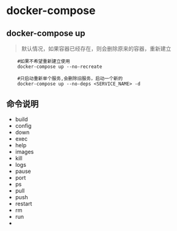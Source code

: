 # docker-compose

## docker-compose up
> 默认情况，如果容器已经存在，则会删除原来的容器，重新建立

```
    #如果不希望重新建立使用
    docker-compose up --no-recreate
```

```
    #只启动重新单个服务,会删除旧服务，启动一个新的
    docker-compose up --no-deps <SERVICE_NAME> -d
```

## 命令说明
* build
* config
* down
* exec
* help
* images
* kill
* logs
* pause
* port
* ps
* pull
* push
* restart
* rm
* run
* 
